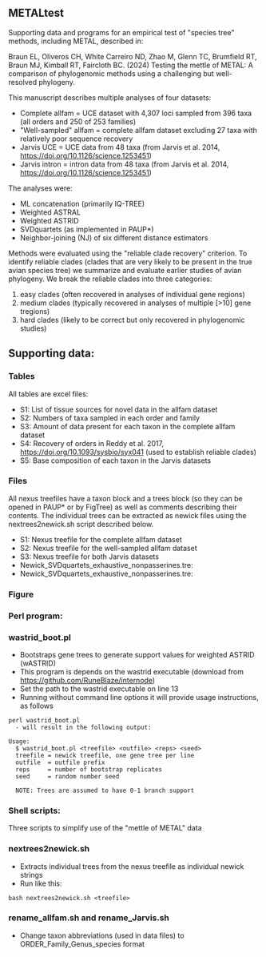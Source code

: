 ## METALtest
Supporting data and programs for an empirical test of "species tree" methods, including METAL, described in:

Braun EL, Oliveros CH, White Carreiro ND, Zhao M, Glenn TC, Brumfield RT, Braun MJ, Kimball RT, Faircloth BC. (2024) Testing the mettle of METAL: A comparison of phylogenomic methods using a challenging but well-resolved phylogeny.

This manuscript describes multiple analyses of four datasets:
 - Complete allfam = UCE dataset with 4,307 loci sampled from 396 taxa (all orders and 250 of 253 families)
 - "Well-sampled" allfam = complete allfam dataset excluding 27 taxa with relatively poor sequence recovery
 - Jarvis UCE = UCE data from 48 taxa (from Jarvis et al. 2014, https://doi.org/10.1126/science.1253451)
 - Jarvis intron = intron data from 48 taxa (from Jarvis et al. 2014, https://doi.org/10.1126/science.1253451)

The analyses were:
 - ML concatenation (primarily IQ-TREE)
 - Weighted ASTRAL
 - Weighted ASTRID
 - SVDquartets (as implemented in PAUP*)
 - Neighbor-joining (NJ) of six different distance estimators

Methods were evaluated using the "reliable clade recovery" criterion. To identify reliable clades (clades that are very likely to be present in the true avian species tree) we summarize and evaluate earlier studies of avian phylogeny. 
We break the reliable clades into three categories: 
   1) easy clades (often recovered in analyses of individual gene regions)
   2) medium clades (typically recovered in analyses of multiple [>10] gene tregions)
   3) hard clades (likely to be correct but only recovered in phylogenomic studies)

Supporting data:
 - 

### Tables
All tables are excel files:
  - S1: List of tissue sources for novel data in the allfam dataset
  - S2: Numbers of taxa sampled in each order and family
  - S3: Amount of data present for each taxon in the complete allfam dataset
  - S4: Recovery of orders in Reddy et al. 2017, https://doi.org/10.1093/sysbio/syx041 (used to establish reliable clades)
  - S5: Base composition of each taxon in the Jarvis datasets

### Files
All nexus treefiles have a taxon block and a trees block (so they can be opened in PAUP* or by FigTree) as well as comments describing their contents. The individual trees can be extracted as newick files using the nextrees2newick.sh script described below.
  - S1: Nexus treefile for the complete allfam dataset
  - S2: Nexus treefile for the well-sampled allfam dataset
  - S3: Nexus treefile for both Jarvis datasets
  - Newick_SVDquartets_exhaustive_nonpasserines.tre:
  - Newick_SVDquartets_exhaustive_nonpasserines.tre:

### Figure

### Perl program:

### wastrid_boot.pl
  - Bootstraps gene trees to generate support values for weighted ASTRID (wASTRID)
  - This program is depends on the wastrid executable (download from https://github.com/RuneBlaze/internode)
  - Set the path to the wastrid executable on line 13
  - Running without command line options it will provide usage instructions, as follows

```
perl wastrid_boot.pl
  - will result in the following output:

Usage:
  $ wastrid_boot.pl <treefile> <outfile> <reps> <seed>
  treefile = newick treefile, one gene tree per line
  outfile  = outfile prefix
  reps     = number of bootstrap replicates
  seed     = random number seed

  NOTE: Trees are assumed to have 0-1 branch support
```
### Shell scripts:

Three scripts to simplify use of the "mettle of METAL" data

### nextrees2newick.sh
  - Extracts individual trees from the nexus treefile as individual newick strings
  - Run like this:
```
bash nextrees2newick.sh <treefile>
```

### rename_allfam.sh and rename_Jarvis.sh
  - Change taxon abbreviations (used in data files) to ORDER_Family_Genus_species format


